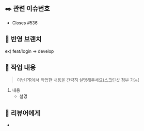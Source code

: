 <!-- PR의 제목은 "#1 [Feat] 로그인 기능 추가" 와 같이 작성해주세요! -->

## ✒️ 관련 이슈번호
- Closes #536

## 🌴 반영 브랜치
ex) feat/login -> develop

## 📝 작업 내용
> 이번 PR에서 작업한 내용을 간략히 설명해주세요(스크린샷 첨부 가능)

1. 내용
   - 설명


## 📢 리뷰어에게
- 
